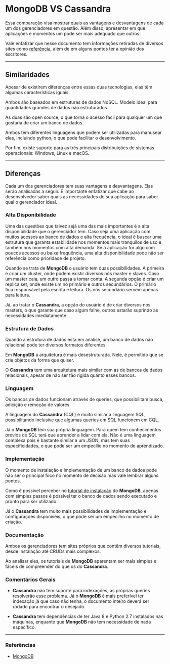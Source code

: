# MongoDB VS Cassandra

Essa comparação visa mostrar quais as vantagens e desvantagens de cada um dos gerenciadores em questão. Além disso, apresentar em que aplicações e momentos um pode ser mais adequado que outros.

Vale enfatizar que nesse documento tem informações retiradas de diversos sites como [referência](#Referências), além de em alguns pontos ter a opinião dos escritores.

---
## Similaridades

Apesar de existirem diferenças entre essas duas tecnologias, elas têm algumas características iguais.

Ambos são baseados em estruturas de dados NoSQL. Modelo ideal para quantidades grandes de dados não estruturados.

As duas são open source, o que torna o acesso fácil para qualquer um que gostaria de criar um banco de dados.

Ambos tem diferentes linguagens que podem ser utilizadas para manusear eles, incluindo python, o que pode facilitar o desenvolvimento.

Por fim, existe suporte para as três principais distribuições de sistemas operacionais: Windows, Linux e macOS.

---
## Diferenças

Cada um dos gerenciadores tem suas vantagens e desvantagens. Elas serão analisadas a seguir. É importante enfatizar que cabe ao desenvolvedor saber quais as necessidades de sua aplicação para saber qual o gerenciador ideal.

### Alta Disponibilidade

Uma das questões que talvez sejá uma das mais importantes é a alta disponibilidade que o gerenciador tem. Caso seja uma aplicação com muitos acessos ao banco de dados e alta frequência, o ideal é buscar uma estrutura que garanta estabilidade nos momentos mais tranquilos de uso e também nos momentos com alta demanda. Se a aplicação for algo com poucos acessos ou baixa frequência, uma alta disponibilidade pode não ser referência como prioridade de projeto.

Quando se trata de **MongoDB** o usuário tem duas possibilidades. A primeira é criar um cluster, onde podem existir diversos nós master e slaves. Caso um master caia, um outro passa a tomar conta. A segunda opção é criar um replica set, onde existe um nó primário e outros secundários. O primário fica responsável pela escrita e leitura. Os nós secundário servem apenas para leitura.

Já, ao tratar o **Cassandra**, a opção do usuário é de criar diversos nós masters, o que garante que caso algum falhe, outros estarão suprindo as necessidades imediatamente.

<!-- ### Velocidade de Escrita

Essa analisa busca visualizar qual a velocidade de escrita de cada um dos gerenciadores.

Como o **MongoDB** tem apenas um nó master, sua velocidade de escrita pode ser pequena quando comparada com o **Cassandra** que tem diversos nós masters que podem ser utilizados para escrita.

Caso se tenha uma aplicação onde haverão muitas inserções, provavelmente o ideal é um gerenciador que faça essas ações de forma mais eficiente. -->

### Estrutura de Dados

Quando a estrutura de dados esta em análise, um banco de dados não relacional pode ter diversos formatos diferentes.

Em **MongoDB** a arquitetura é mais desestruturada. Nele, é permitido que se crie objetos da forma que quiser.

O **Cassandra** tem uma arquitetura mais similar com as de bancos de dados relacionais, apesar de não ser tão rigida quanto esses bancos.

### Linguagem

Os bancos de dados funcionam através de queries, que possibilitam busca, adicição e remoção de valores.

A linguagem do **Cassandra** (CQL) é muito similar a linguagem SQL, possibilitando inclusive que algumas queries em SQL funcionem em CQL.

Já o **MongoDB** tem sua própria linguagem. Para quem tem conhecimentos previos de SQL terá que aprender a lidar com ela. Não é uma linguagem complexa pois é bastante similar a um JSON, mas tem suas especificidades, o que pode ser um empecílio no momento de aprendizado.

### Implementação

O momento de instalação e implementação de um banco de dados pode não ser o principal foco no momento de decisão mas vale lembrar alguns pontos.

Como é possível perceber no [tutorial de instalação](https://github.com/decoejz/cassandra-mongodb/blob/master/mongodb.md) do **MongoDB**, apenas com simples passos é possível ter o banco de dados sendo executado e pronto para ser utilizado.

Já o **Cassandra** tem muito mais possibilidades de implementação e configurações disponíveis, o que pode ser um empecilho no momento de criação.

### Documentação

Ambos os gerenciadores tem sites próprios que contêm diversos tutoriais, desde instalação até CRUDs mais complexos.

Ao analisar eles, os tutoriais de **MongoDB** aparentam ser mais simples e fáceis de compreender do que os do **Cassandra**.

### Comentários Gerais

- **Cassandra** não tem suporte para indexações, as próprias queries resolverão esse problema. Já o **MongoDB** é mais preferível ter indexação já que caso não tenha, o documento inteiro deverá ser rodado para encontrar o desejado.

- **Cassandra** tem dependências de ter Java 8 e Python 2.7 instalados nas máquinas, enquanto que **MongoDB** não tem necessidade de nada específico.

---
### Referências

<!-- - [The Server Side](https://www.theserverside.com/tip/A-side-by-side-comparison-of-MongoDB-and-Cassandra-databases) - último acesso 14 de outubro de 2019

- [Panoplay Blog](https://blog.panoply.io/cassandra-vs-mongodb) - último acesso 14 de outubro de 2019 -->

- [MongoDB](https://docs.mongodb.com)